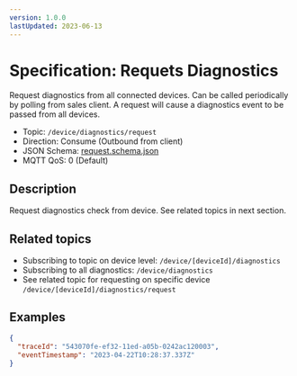 ```yaml
---
version: 1.0.0
lastUpdated: 2023-06-13
---
```


# Specification: Requets Diagnostics

Request diagnostics from all connected devices. Can be called periodically by
polling from sales client. A request will cause a diagnostics event to be passed
from all devices.

- Topic: `/device/diagnostics/request`
- Direction: Consume (Outbound from client)
- JSON Schema: [request.schema.json](./request.schema.json)
- MQTT QoS: 0 (Default)

## Description

Request diagnostics check from device. See related topics in next section.

## Related topics

- Subscribing to topic on device level: `/device/[deviceId]/diagnostics`
- Subscribing to all diagnostics: `/device/diagnostics`
- See related topic for requesting on specific device
  `/device/[deviceId]/diagnostics/request`

## Examples

```json
{
  "traceId": "543070fe-ef32-11ed-a05b-0242ac120003",
  "eventTimestamp": "2023-04-22T10:28:37.337Z"
}
```
